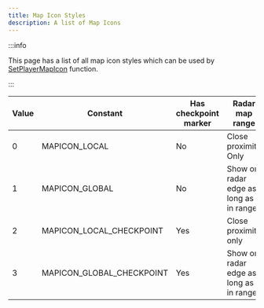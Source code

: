 ```yaml
---
title: Map Icon Styles
description: A list of Map Icons
---
```


:::info

This page has a list of all map icon styles which can be used by [SetPlayerMapIcon](../functions/SetPlayerMapIcon) function.

:::

| Value | Constant                  | Has checkpoint marker | Radar map range                        |
| ----- | ------------------------- | --------------------- | -------------------------------------- |
| 0     | MAPICON_LOCAL             | No                    | Close proximity Only                   |
| 1     | MAPICON_GLOBAL            | No                    | Show on radar edge as long as in range |
| 2     | MAPICON_LOCAL_CHECKPOINT  | Yes                   | Close proximity only                   |
| 3     | MAPICON_GLOBAL_CHECKPOINT | Yes                   | Show on radar edge as long as in range |
